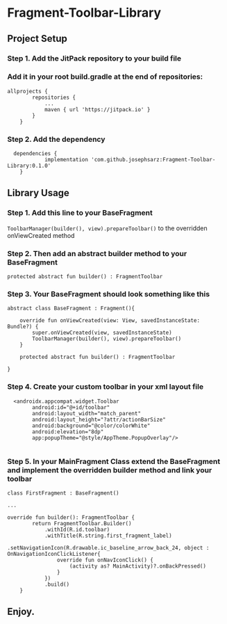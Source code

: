 # Fragment-Toolbar-Library

## Project Setup

### Step 1. Add the JitPack repository to your build file
### Add it in your root build.gradle at the end of repositories:

```
allprojects {
		repositories {
			...
			maven { url 'https://jitpack.io' }
		}
	}
```

### Step 2. Add the dependency

```
  dependencies {
	        implementation 'com.github.josephsarz:Fragment-Toolbar-Library:0.1.0'
	}
```


## Library Usage

### Step 1. Add this line to your BaseFragment

`ToolbarManager(builder(), view).prepareToolbar()` to the overridden onViewCreated method

### Step 2. Then add an abstract builder method to your BaseFragment

`protected abstract fun builder() : FragmentToolbar`

### Step 3. Your BaseFragment should look something like this
```
abstract class BaseFragment : Fragment(){

    override fun onViewCreated(view: View, savedInstanceState: Bundle?) {
        super.onViewCreated(view, savedInstanceState)
        ToolbarManager(builder(), view).prepareToolbar()
    }

    protected abstract fun builder() : FragmentToolbar

}
```

### Step 4. Create your custom toolbar in your xml layout file

```
  <androidx.appcompat.widget.Toolbar
        android:id="@+id/toolbar"
        android:layout_width="match_parent"
        android:layout_height="?attr/actionBarSize"
        android:background="@color/colorWhite"
        android:elevation="8dp"
        app:popupTheme="@style/AppTheme.PopupOverlay"/>
        
```

### Step 5. In your MainFragment Class extend the BaseFragment and implement the overridden builder method and link your toolbar

```
class FirstFragment : BaseFragment() 

...

override fun builder(): FragmentToolbar {
        return FragmentToolbar.Builder()
            .withId(R.id.toolbar)
            .withTitle(R.string.first_fragment_label)
                .setNavigationIcon(R.drawable.ic_baseline_arrow_back_24, object : OnNavigationIconClickListener{
                override fun onNavIconClick() {
                    (activity as? MainActivity)?.onBackPressed()
                }
            })
            .build()
    }

```

## Enjoy.









